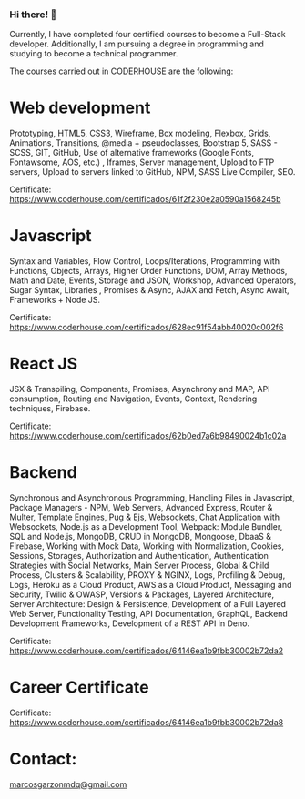 ### Hi there! 👋

Currently, I have completed four certified courses to become a Full-Stack developer. Additionally, I am pursuing a degree in programming and studying to become a technical programmer.

The courses carried out in CODERHOUSE are the following:  

# Web development  

Prototyping, HTML5, CSS3, Wireframe, Box modeling, Flexbox, Grids, Animations, Transitions, @media + pseudoclasses, Bootstrap 5, SASS - SCSS, GIT, GitHub, Use of alternative frameworks (Google Fonts, Fontawsome, AOS, etc.) , Iframes, Server management, Upload to FTP servers, Upload to servers linked to GitHub, NPM, SASS Live Compiler, SEO.  

Certificate:
https://www.coderhouse.com/certificados/61f2f230e2a0590a1568245b

# Javascript
Syntax and Variables, Flow Control, Loops/Iterations, Programming with Functions, Objects, Arrays, Higher Order Functions, DOM, Array Methods, Math and Date, Events, Storage and JSON, Workshop, Advanced Operators, Sugar Syntax, Libraries , Promises & Async, AJAX and Fetch, Async Await, Frameworks + Node JS.

Certificate:
https://www.coderhouse.com/certificados/628ec91f54abb40020c002f6

# React JS

JSX & Transpiling, Components, Promises, Asynchrony and MAP, API consumption, Routing and Navigation, Events, Context, Rendering techniques, Firebase.  

Certificate:
https://www.coderhouse.com/certificados/62b0ed7a6b98490024b1c02a

# Backend

Synchronous and Asynchronous Programming, Handling Files in Javascript, Package Managers - NPM, Web Servers, Advanced Express, Router & Multer, Template Engines, Pug & Ejs, Websockets, Chat Application with Websockets, Node.js as a Development Tool, Webpack: Module Bundler, SQL and Node.js, MongoDB, CRUD in MongoDB, Mongoose, DbaaS & Firebase, Working with Mock Data, Working with Normalization, Cookies, Sessions, Storages, Authorization and Authentication, Authentication Strategies with Social Networks, Main Server Process, Global & Child Process, Clusters & Scalability, PROXY & NGINX, Logs, Profiling & Debug, Logs, Heroku as a Cloud Product, AWS as a Cloud Product, Messaging and Security, Twilio & OWASP, Versions & Packages, Layered Architecture, Server Architecture: Design & Persistence, Development of a Full Layered Web Server, Functionality Testing, API Documentation, GraphQL, Backend Development Frameworks, Development of a REST API in Deno. 

Certificate:
https://www.coderhouse.com/certificados/64146ea1b9fbb30002b72da2

# Career Certificate

Certificate:
https://www.coderhouse.com/certificados/64146ea1b9fbb30002b72da8

# Contact:
marcosgarzonmdq@gmail.com
<!--
**marcosgarzon/marcosgarzon** is a ✨ _special_ ✨ repository because its `README.md` (this file) appears on your GitHub profile.

Here are some ideas to get you started:

- 🔭 I’m currently working on ...
- 🌱 I’m currently learning ...
- 👯 I’m looking to collaborate on ...
- 🤔 I’m looking for help with ...
- 💬 Ask me about ...
- 📫 How to reach me: ...
- 😄 Pronouns: ...
- ⚡ Fun fact: ...
-->
